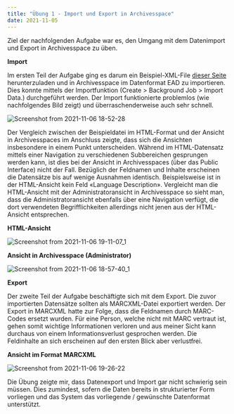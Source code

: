 ```yaml
---
title: "Übung 1 - Import und Export in Archivesspace"
date: 2021-11-05
---
```

Ziel der nachfolgenden Aufgabe war es, den Umgang mit dem Datenimport und Export in Archivesspace zu üben.

**Import**

Im ersten Teil der Aufgabe ging es darum ein Beispiel-XML-File [dieser Seite](https://eadiva.com/sample-ead-files/) herunterzuladen und in Archivesspace im Datenformat EAD zu importieren. Dies konnte mittels der Importfunktion (Create > Background Job > Import Data.) durchgeführt werden. Der Import funktionierte problemlos (wie nachfolgendes Bild zeigt) und überraschenderweise auch sehr schnell.

![Screenshot from 2021-11-06 18-52-28](https://user-images.githubusercontent.com/90821878/140654238-3d85293b-8262-447f-8472-c5114b8d906f.png)

Der Vergleich zwischen der Beispieldatei im HTML-Format und der Ansicht in Archivesspaces im Anschluss zeigte, dass sich die Ansichten insbesondere in einem Punkt unterscheiden. Während im HTML-Datensatz mittels einer Navigation zu verschiedenen Subbereichen gesprungen werden kann, ist dies bei der Ansicht in Archivesspaces (über das Public Interface) nicht der Fall. Bezüglich der Feldnamen und Inhalte erscheinen die Datensätze bis auf wenige Ausnahmen identisch. Beispielsweise ist in der HTML-Ansicht kein Feld «Language Description». Vergleicht man die HTML-Ansicht mit der Administratoransicht in Archivesspace so sieht man, dass die Administratoransicht ebenfalls über eine Navigation verfügt, die dort verwendeten Begrifflichkeiten allerdings nicht jenen aus der HTML-Ansicht entsprechen.

**HTML-Ansicht**

![Screenshot from 2021-11-06 19-11-07_1](https://user-images.githubusercontent.com/90821878/140654491-06f26290-10d5-4d83-a812-26703b9d8e30.png)


**Ansicht in Archivesspace (Administrator)**

![Screenshot from 2021-11-06 18-57-40_1](https://user-images.githubusercontent.com/90821878/140654507-490570c0-25bc-4810-a125-5a5a9c807573.png)



**Export**

Der zweite Teil der Aufgabe beschäftigte sich mit dem Export. Die zuvor importierten Datensätze sollten als MARCXML-Datei exportiert werden. Der Export in MARCXML hatte zur Folge, dass die Feldnamen durch MARC-Codes ersetzt wurden. Für eine Person, welche nicht mit MARC vertraut ist, gehen somit wichtige Informationen verloren und aus meiner Sicht kann durchaus von einem Informationsverlust gesprochen werden. Die Feldinhalte an sich erscheinen auf den ersten Blick aber verlustfrei.

**Ansicht im Format MARCXML**

![Screenshot from 2021-11-06 19-26-22](https://user-images.githubusercontent.com/90821878/140654259-eb16db92-0790-4861-bbc2-5feef85d3f4f.png)



Die Übung zeigte mir, dass Datenexport und Import gar nicht schwierig sein müssen. Dies zumindest, sofern die Daten bereits in strukturierter Form vorliegen und das System das vorliegende / gewünschte Datenformat unterstützt.
